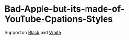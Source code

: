 # Bad-Apple-but-its-made-of-YouTube-Cpations-Styles
Support on [Black](https://en.wikipedia.org/wiki/Black) and [White](https://en.wikipedia.org/wiki/White)
